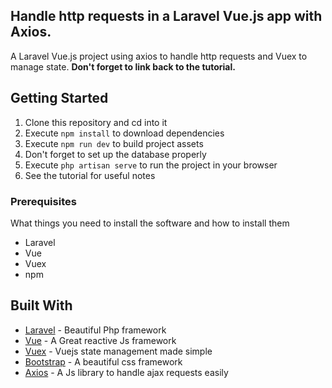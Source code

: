 ## Handle http requests in a Laravel Vue.js app with Axios.

A Laravel Vue.js project using axios to handle http requests and Vuex to manage state. **Don't forget to link back to the tutorial.**


## Getting Started

1.  Clone this repository and cd into it
2.  Execute `npm install` to download dependencies
3.  Execute `npm run dev` to build project assets
4.  Don't forget to set up the database properly
5.  Execute `php artisan serve` to run the project in your browser
6.  See the tutorial for useful notes 

### Prerequisites

What things you need to install the software and how to install them

* Laravel
* Vue
* Vuex
* npm


## Built With

* [Laravel](https://laravel.com/) - Beautiful Php framework
* [Vue](https://vuejs.org/) - A Great reactive Js framework
* [Vuex](https://vuejs.org/) - Vuejs state management made simple
* [Bootstrap](https://getbootstrap.com) - A beautiful css framework
* [Axios](https://vuejs.org/) - A Js library to handle ajax requests easily

